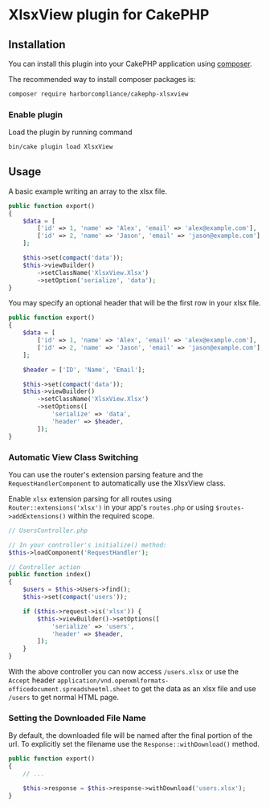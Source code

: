 # XlsxView plugin for CakePHP

## Installation

You can install this plugin into your CakePHP application using [composer](https://getcomposer.org).

The recommended way to install composer packages is:

```sh
composer require harborcompliance/cakephp-xlsxview
```

### Enable plugin

Load the plugin by running command

```sh
bin/cake plugin load XlsxView
```

## Usage

A basic example writing an array to the xlsx file.

```php
public function export()
{
    $data = [
        ['id' => 1, 'name' => 'Alex', 'email' => 'alex@example.com'],
        ['id' => 2, 'name' => 'Jason', 'email' => 'jason@example.com'],
    ];

    $this->set(compact('data'));
    $this->viewBuilder()
        ->setClassName('XlsxView.Xlsx')
        ->setOption('serialize', 'data');
}
```

You may specify an optional header that will be the first row in your xlsx file.

```php
public function export()
{
    $data = [
        ['id' => 1, 'name' => 'Alex', 'email' => 'alex@example.com'],
        ['id' => 2, 'name' => 'Jason', 'email' => 'jason@example.com'],
    ];

    $header = ['ID', 'Name', 'Email'];

    $this->set(compact('data'));
    $this->viewBuilder()
        ->setClassName('XlsxView.Xlsx')
        ->setOptions([
            'serialize' => 'data',
            'header' => $header,
        ]);
}
```

### Automatic View Class Switching

You can use the router's extension parsing feature and the `RequestHandlerComponent` to automatically use the XlsxView class.

Enable `xlsx` extension parsing for all routes using `Router::extensions('xlsx')` in your app's `routes.php` or using `$routes->addExtensions()` within the required scope.

```php
// UsersController.php

// In your controller's initialize() method:
$this->loadComponent('RequestHandler');

// Controller action
public function index()
{
    $users = $this->Users->find();
    $this->set(compact('users'));

    if ($this->request->is('xlsx')) {
        $this->viewBuilder()->setOptions([
            'serialize' => 'users',
            'header' => $header,
        ]);
    }
}
```

With the above controller you can now access `/users.xlsx` or use the `Accept` header `application/vnd.openxmlformats-officedocument.spreadsheetml.sheet` to get the data as an xlsx file and use `/users` to get normal HTML page.

### Setting the Downloaded File Name

By default, the downloaded file will be named after the final portion of the url. To explicitly set the filename use the `Response::withDownload()` method.

```php
public function export()
{
    // ...

    $this->response = $this->response->withDownload('users.xlsx');
}
```
